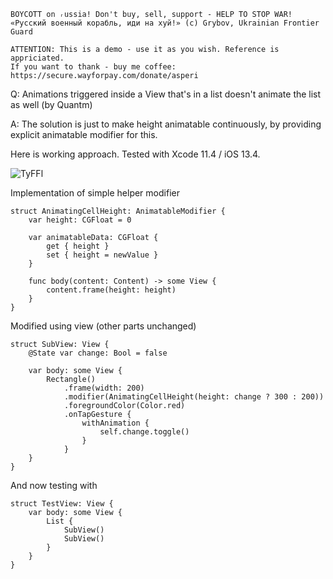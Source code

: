 ```
BOYCOTT on ᵣussia! Don't buy, sell, support - HELP TO STOP WAR!
«Русский военный корабль, иди на хуй!» (c) Grybov, Ukrainian Frontier Guard

ATTENTION: This is a demo - use it as you wish. Reference is appriciated.
If you want to thank - buy me coffee: https://secure.wayforpay.com/donate/asperi
```

Q: Animations triggered inside a View that's in a list doesn't animate the list as well (by Quantm)

A: The solution is just to make height animatable continuously, by providing explicit animatable modifier for this. 

Here is working approach. Tested with Xcode 11.4 / iOS 13.4.

![TyFFl](https://user-images.githubusercontent.com/62171579/165125793-c243c20d-3449-4f4f-a027-908d727d5548.gif)

Implementation of simple helper modifier

    struct AnimatingCellHeight: AnimatableModifier {
        var height: CGFloat = 0
    
        var animatableData: CGFloat {
            get { height }
            set { height = newValue }
        }
    
        func body(content: Content) -> some View {
            content.frame(height: height)
        }
    }

Modified using view (other parts unchanged)

    struct SubView: View {
        @State var change: Bool = false
    
        var body: some View {
            Rectangle()
                .frame(width: 200)
                .modifier(AnimatingCellHeight(height: change ? 300 : 200))
                .foregroundColor(Color.red)
                .onTapGesture {
                    withAnimation {
                        self.change.toggle()
                    }
                }
        }
    }

And now testing with

```
struct TestView: View {
    var body: some View {
        List {
            SubView()
            SubView()
        }
    }
}
```
